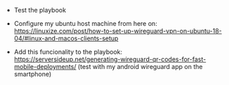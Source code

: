 - Test the playbook

- Configure my ubuntu host machine from here on:
  <https://linuxize.com/post/how-to-set-up-wireguard-vpn-on-ubuntu-18-04/#linux-and-macos-clients-setup>

- Add this funcionality to the playbook:
  <https://serversideup.net/generating-wireguard-qr-codes-for-fast-mobile-deployments/> (test with my android wireguard app on the smartphone)
